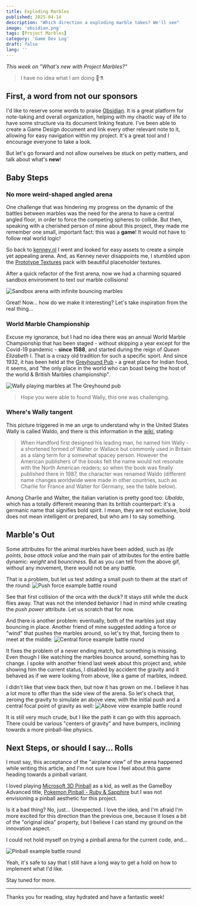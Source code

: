 ```yaml
---
title: Exploding Marbles
published: 2025-04-14
description: "Which direction a exploding marble takes? We'll see"
image: 'obsidian.png'
tags: [Project Marbles]
category: 'Game Dev Log'
draft: false
lang: ''
---
```


_This week on "What's new with Project Marbles?"_

> I have no idea what I am doing 🐶⚗️

## First, a word from not our sponsors

I'd like to reserve some words to praise [Obsidian](https://obsidian.md). It is a great platform for note-taking and overall organization, helping with my chaotic way of life to have some structure via its document linking feature. I've been able to create a Game Design document and link every other relevant note to it, allowing for easy navigation within my project. It's a great tool and I encourage everyone to take a look. 

But let's go forward and not allow ourselves be stuck on petty matters, and talk about what's **new**!

## Baby Steps
### No more weird-shaped angled arena

One challenge that was hindering my progress on the dynamic of the battles between marbles was the need for the arena to have a central angled floor, in order to force the competing spheres to collide. But then, speaking with a cherished person of mine about this project, they made me remember one small, important fact: this was a **game**! It would not have to follow real world logic!

So back to [kenney.nl](https://kenney.nl) I went and looked for easy assets to create a simple yet appealing arena. And, as Kenney never disappoints me, I stumbled upon the [Prototype Textures](https://kenney.nl/assets/prototype-textures) pack with beautiful placeholder textures.

After a quick refactor of the first arena, now we had a charming squared sandbox environment to text our marble collisions!

![Sandbox arena with infinite bouncing marbles](bouncing_marbles.gif "Sandbox arena with infinite bouncing marbles")

Great! Now... how do we make it interesting? Let's take inspiration from the real thing...

### World Marble Championship

Excuse my ignorance, but I had no idea there was an annual World Marble Championship that has been staged - without skipping a year except for the Covid-19 pandemic - **since 1588**, and started during the reign of _Queen Elizabeth I_. That is a crazy old tradition for such a specific sport. And since 1932, it has been held at the [Greyhound Pub](https://greyhoundtinsleygreen.co.uk/) - a great place for Indian food, it seems, and "the only place in the world who can boast being the host of the world & British Marbles championship".

![Wally playing marbles at The Greyhound pub](wheres_waldo_marble.jpg "Wally playing marbles at the Greyhound pub")
> Hope you were able to found Wally, this one was challenging.

### Where's Wally tangent

This picture triggered in me an urge to understand why in the United States Wally is called Waldo, and there is this information in the [wiki](https://waldo.fandom.com/wiki/Where%27s_Waldo%3F#Production), stating:

> When Handford first designed his leading man, he named him Wally - a shortened formed of Walter or Wallace but commonly used in Britain as a slang term for a somewhat spacey person. However the American publishers of the books felt the name would not resonate with the North American readers; so when the book was finally published there in 1987, the character was renamed Waldo (different name changes worldwide were made in other countries, such as Charlie for France and Walter for Germany, see the table below). 

Among Charlie and Walter, the italian variation is pretty good too: _Ubaldo_, which has a totally different meaning than its british counterpart: it's a germanic name that signifies bold spirit. I mean, they are not exclusive, bold does not mean intelligent or prepared, but who am I to say something.

## Marble's Out

Some attributes for the animal marbles have been added, such as _life points_, _base attack value_ and the main pair of attributes for the entire battle dynamic: _weight_ and _bounciness_. But as you can tell from the above gif, without any movement, there would not be any battle.

That is a problem, but let us test adding a small push to them at the start of the round:
![Push force example battle round](push_force_example.gif "Push force example battle round")

See that first collision of the orca with the duck? It stays still while the duck flies away. That was not the intended behavior I had in mind while creating the _push power_ attribute. Let us scratch that for now.

And there is another problem: eventually, both of the marbles just stay bouncing in place. Another friend of mine suggested adding a force or "wind" that pushes the marbles around, so let's try that, forcing them to meet at the middle:
![Central force example battle round](central_force_example.gif "Central force example battle round")

It fixes the problem of a never ending match, but something is missing. Even though I like watching the marbles bounce around, something has to change. I spoke with another friend last week about this project and, while showing him the current status, I disabled by accident the gravity and it behaved as if we were looking from above, like a game of marbles, indeed.

I didn't like that view back then, but now it has grown on me. I believe it has a lot more to offer than the side view of the arena. So let's check that, zeroing the gravity to simulate an above view, with the initial push and a central focal point of gravity as well:
![Above view example battle round](above_view_example.gif "Above view example battle round")

It is still very much crude, but I like the path it can go with this approach. There could be various "centers of gravity" and have bumpers, inclining towards a more pinball-like physics. 

## Next Steps, or should I say... Rolls

I must say, this acceptance of the "airplane view" of the arena happened while writing this article, and I'm not sure how I feel about this game heading towards a pinball variant.

I loved playing [Microsoft 3D Pinball](https://alula.github.io/SpaceCadetPinball/) as a kid, as well as the GameBoy Advanced title, [Pokemon Pinball - Ruby & Sapphire](https://en.wikipedia.org/wiki/Pok%C3%A9mon_Pinball:_Ruby_%26_Sapphire) but I was not envisioning a pinball aesthetic for this project.

Is it a bad thing? No, just... Unexpected. I love the idea, and I'm afraid I'm more excited for this direction than the previous one, because it loses a bit of the "original idea" property, but I believe I can stand my ground on the innovation aspect.

I could not hold myself on trying a pinball arena for the current code, and...

![Pinball example battle round](pinball_failed_example.gif "Pinball example battle round")

Yeah, it's safe to say that I still have a long way to get a hold on how to implement what I'd like.

Stay tuned for more.

---

Thanks you for reading, stay hydrated and have a fantastic week!
